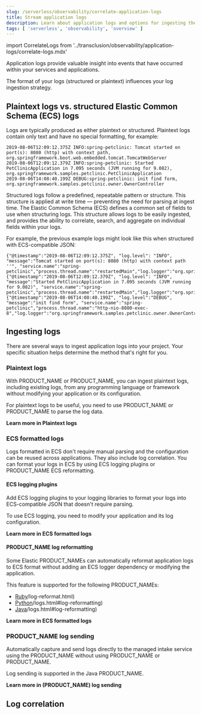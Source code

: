 ```yaml
---
slug: /serverless/observability/correlate-application-logs
title: Stream application logs
description: Learn about application logs and options for ingesting them.
tags: [ 'serverless', 'observability', 'overview' ]
---
```


<p><DocBadge template="technical preview" /></p>

import CorrelateLogs from '../transclusion/observability/application-logs/correlate-logs.mdx'

Application logs provide valuable insight into events that have occurred within your services and applications.

The format of your logs (structured or plaintext) influences your log ingestion strategy.

## Plaintext logs vs. structured Elastic Common Schema (ECS) logs

Logs are typically produced as either plaintext or structured.
Plaintext logs contain only text and have no special formatting, for example:

```
2019-08-06T12:09:12.375Z INFO:spring-petclinic: Tomcat started on port(s): 8080 (http) with context path, org.springframework.boot.web.embedded.tomcat.TomcatWebServer
2019-08-06T12:09:12.379Z INFO:spring-petclinic: Started PetClinicApplication in 7.095 seconds (JVM running for 9.082), org.springframework.samples.petclinic.PetClinicApplication
2019-08-06T14:08:40.199Z DEBUG:spring-petclinic: init find form, org.springframework.samples.petclinic.owner.OwnerController
```

Structured logs follow a predefined, repeatable pattern or structure.
This structure is applied at write time &mdash; preventing the need for parsing at ingest time.
The Elastic Common Schema (ECS) defines a common set of fields to use when structuring logs.
This structure allows logs to be easily ingested,
and provides the ability to correlate, search, and aggregate on individual fields within your logs.

For example, the previous example logs might look like this when structured with ECS-compatible JSON:

```
{"@timestamp":"2019-08-06T12:09:12.375Z", "log.level": "INFO", "message":"Tomcat started on port(s): 8080 (http) with context path ''", "service.name":"spring-petclinic","process.thread.name":"restartedMain","log.logger":"org.springframework.boot.web.embedded.tomcat.TomcatWebServer"}
{"@timestamp":"2019-08-06T12:09:12.379Z", "log.level": "INFO", "message":"Started PetClinicApplication in 7.095 seconds (JVM running for 9.082)", "service.name":"spring-petclinic","process.thread.name":"restartedMain","log.logger":"org.springframework.samples.petclinic.PetClinicApplication"}
{"@timestamp":"2019-08-06T14:08:40.199Z", "log.level":"DEBUG", "message":"init find form", "service.name":"spring-petclinic","process.thread.name":"http-nio-8080-exec-8","log.logger":"org.springframework.samples.petclinic.owner.OwnerController","transaction.id":"28b7fb8d5aba51f1","trace.id":"2869b25b5469590610fea49ac04af7da"}
```

## Ingesting logs

There are several ways to ingest application logs into your project.
Your specific situation helps determine the method that's right for you.

### Plaintext logs

With PRODUCT_NAME or PRODUCT_NAME, you can ingest plaintext logs, including existing logs, from any programming language or framework without modifying your application or its configuration.

For plaintext logs to be useful, you need to use PRODUCT_NAME or PRODUCT_NAME to parse the log data.

**<DocIcon type="documentation" title="documentation icon" /> Learn more in <DocLink slug="/serverless/observability/plaintext-application-logs">Plaintext logs</DocLink>**

### ECS formatted logs

Logs formatted in ECS don't require manual parsing and the configuration can be reused across applications. They also include log correlation. You can format your logs in ECS by using ECS logging plugins or PRODUCT_NAME ECS reformatting.

#### ECS logging plugins

Add ECS logging plugins to your logging libraries to format your logs into ECS-compatible JSON that doesn't require parsing.

To use ECS logging, you need to modify your application and its log configuration.

**<DocIcon type="documentation" title="documentation icon" /> Learn more in <DocLink slug="/serverless/observability/ecs-application-logs">ECS formatted logs</DocLink>**

#### PRODUCT_NAME log reformatting

Some Elastic PRODUCT_NAMEs can automatically reformat application logs to ECS format
without adding an ECS logger dependency or modifying the application.

This feature is supported for the following PRODUCT_NAMEs:

* [Ruby](http://example.co)/log-reformat.html)
* [Python](http://example.co)/logs.html#log-reformatting)
* [Java](http://example.co)/logs.html#log-reformatting)

**<DocIcon type="documentation" title="documentation icon" /> Learn more in <DocLink slug="/serverless/observability/ecs-application-logs">ECS formatted logs</DocLink>**

### PRODUCT_NAME log sending

Automatically capture and send logs directly to the managed intake service using the PRODUCT_NAME without using PRODUCT_NAME or PRODUCT_NAME.

Log sending is supported in the Java PRODUCT_NAME.

**<DocIcon type="documentation" title="documentation icon" /> Learn more in <DocLink slug="/serverless/observability/send-application-logs">(PRODUCT_NAME) log sending</DocLink>**

## Log correlation

<CorrelateLogs />